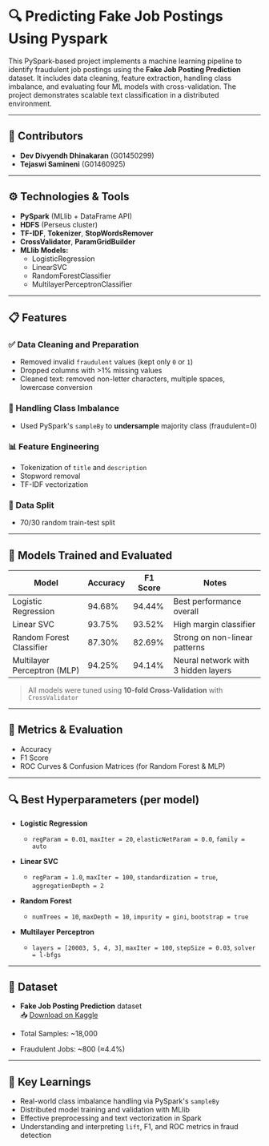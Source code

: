 # 🔍 Predicting Fake Job Postings Using Pyspark 

This PySpark-based project implements a machine learning pipeline to identify fraudulent job postings using the **Fake Job Posting Prediction** dataset. It includes data cleaning, feature extraction, handling class imbalance, and evaluating four ML models with cross-validation. The project demonstrates scalable text classification in a distributed environment.

---

## 👥 Contributors

- **Dev Divyendh Dhinakaran** (G01450299)  
- **Tejaswi Samineni** (G01460925)

---

## ⚙️ Technologies & Tools

- **PySpark** (MLlib + DataFrame API)
- **HDFS** (Perseus cluster)
- **TF-IDF**, **Tokenizer**, **StopWordsRemover**
- **CrossValidator**, **ParamGridBuilder**
- **MLlib Models:**
  - LogisticRegression
  - LinearSVC
  - RandomForestClassifier
  - MultilayerPerceptronClassifier

---

## 📋 Features

### ✅ Data Cleaning and Preparation
- Removed invalid `fraudulent` values (kept only `0` or `1`)
- Dropped columns with >1% missing values
- Cleaned text: removed non-letter characters, multiple spaces, lowercase conversion

### 🧮 Handling Class Imbalance
- Used PySpark's `sampleBy` to **undersample** majority class (fraudulent=0)

### 📊 Feature Engineering
- Tokenization of `title` and `description`
- Stopword removal
- TF-IDF vectorization

### 🔀 Data Split
- 70/30 random train-test split

---

## 🤖 Models Trained and Evaluated

| Model                        | Accuracy | F1 Score | Notes                                     |
|-----------------------------|----------|----------|-------------------------------------------|
| Logistic Regression         | 94.68%   | 94.44%   | Best performance overall                  |
| Linear SVC                  | 93.75%   | 93.52%   | High margin classifier                    |
| Random Forest Classifier    | 87.30%   | 82.69%   | Strong on non-linear patterns             |
| Multilayer Perceptron (MLP) | 94.25%   | 94.14%   | Neural network with 3 hidden layers       |

> All models were tuned using **10-fold Cross-Validation** with `CrossValidator`

---

## 🧪 Metrics & Evaluation

- Accuracy
- F1 Score
- ROC Curves & Confusion Matrices (for Random Forest & MLP)

---

## 🔍 Best Hyperparameters (per model)

- **Logistic Regression**
  - `regParam = 0.01`, `maxIter = 20`, `elasticNetParam = 0.0`, `family = auto`

- **Linear SVC**
  - `regParam = 1.0`, `maxIter = 100`, `standardization = true`, `aggregationDepth = 2`

- **Random Forest**
  - `numTrees = 10`, `maxDepth = 10`, `impurity = gini`, `bootstrap = true`

- **Multilayer Perceptron**
  - `layers = [20003, 5, 4, 3]`, `maxIter = 100`, `stepSize = 0.03`, `solver = l-bfgs`

---

## 📌 Dataset

- **Fake Job Posting Prediction** dataset  
  📥 [Download on Kaggle](https://www.kaggle.com/datasets/shivamb/real-or-fake-fake-jobposting-prediction)

- Total Samples: ~18,000  
- Fraudulent Jobs: ~800 (≈4.4%)  

---

## 🧠 Key Learnings

- Real-world class imbalance handling via PySpark's `sampleBy`
- Distributed model training and validation with MLlib
- Effective preprocessing and text vectorization in Spark
- Understanding and interpreting `lift`, F1, and ROC metrics in fraud detection
